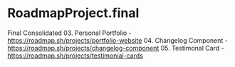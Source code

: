 # RoadmapProject.final
Final Consolidated
03. Personal Portfolio - https://roadmap.sh/projects/portfolio-website
04. Changelog Component - https://roadmap.sh/projects/changelog-component
05. Testimonal Card - https://roadmap.sh/projects/testimonial-cards
